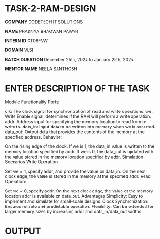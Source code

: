 # TASK-2-RAM-DESIGN
**COMPANY** CODETECH IT SOLUTIONS

**NAME** PRADNYA BHAGWAN PAWAR

**INTERN ID** CT08FVW

**DOMAIN** VLSI

**BATCH DURATION** December 25th, 2024 to January 25th, 2025.

**MENTOR NAME** NEELA SANTHOSH

# ENTER DESCRIPTION OF THE TASK
Module Functionality
Ports:

clk: The clock signal for synchronization of read and write operations.
we: Write Enable signal; determines if the RAM will perform a write operation.
addr: Address input for specifying the memory location to read from or write to.
data_in: Input data to be written into memory when we is asserted.
data_out: Output data that provides the contents of the memory at the specified address.
Behavior:

On the rising edge of the clock:
If we is 1, the data_in value is written to the memory location specified by addr.
If we is 0, the data_out is updated with the value stored in the memory location specified by addr.
Simulation Scenarios
Write Operation:

Set we = 1, specify addr, and provide the value on data_in.
On the next clock edge, the value is stored in the memory at the specified addr.
Read Operation:

Set we = 0, specify addr.
On the next clock edge, the value at the memory location addr is available on data_out.
Advantages
Simplicity: Easy to implement and simulate for small-scale designs.
Clock Synchronization: Ensures reliable and predictable operation.
Flexibility: Can be extended for larger memory sizes by increasing addr and data_in/data_out widths.

# OUTPUT

